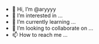 - 👋 Hi, I’m @aryyyy
- 👀 I’m interested in ...
- 🌱 I’m currently learning ...
- 💞️ I’m looking to collaborate on ...
- 📫 How to reach me ...

<!---
aryyyy/aryyyy is a ✨ special ✨ repository because its `README.md` (this file) appears on your GitHub profile.
You can click the Preview link to take a look at your changes.
--->
